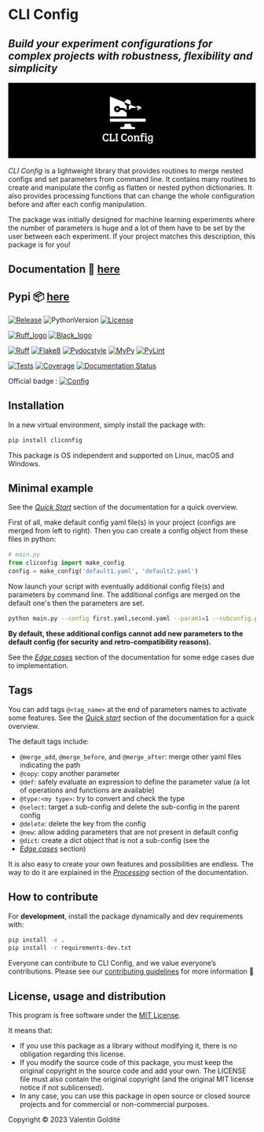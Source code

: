 # CLI Config

## *Build your experiment configurations for complex projects with robustness, flexibility and simplicity*

<p align="center">
  <img src="https://raw.githubusercontent.com/valentingol/cliconfig/main/docs/_static/logo_extend.png" />
</p>

*CLI Config* is a lightweight library that provides routines to merge nested configs
and set parameters from command line. It contains many routines to create and manipulate
the config as flatten or nested python dictionaries. It also provides processing functions
that can change the whole configuration before and after each config manipulation.

The package was initially designed for machine learning experiments where the
number of parameters is huge and a lot of them have to be set by the user between
each experiment. If your project matches this description, this package is for you!

## Documentation :memo: [here](https://valentingol.github.io/cliconfig)

## Pypi :package: [here](https://pypi.org/project/cliconfig/)

[![Release](https://img.shields.io/github/v/tag/valentingol/cliconfig?label=Pypi&logo=pypi&logoColor=yellow)](https://pypi.org/project/cliconfig/)
![PythonVersion](https://img.shields.io/badge/Python-3.7%20%7E%203.11-informational)
[![License](https://img.shields.io/github/license/valentingol/cliconfig?color=999)](https://stringfixer.com/fr/MIT_license)

[![Ruff_logo](https://img.shields.io/endpoint?url=https://raw.githubusercontent.com/charliermarsh/ruff/main/assets/badge/v1.json)](https://github.com/charliermarsh/ruff)
[![Black_logo](https://img.shields.io/badge/code%20style-black-000000.svg)](https://github.com/psf/black)

[![Ruff](https://github.com/valentingol/cliconfig/actions/workflows/ruff.yaml/badge.svg)](https://github.com/valentingol/cliconfig/actions/workflows/ruff.yaml)
[![Flake8](https://github.com/valentingol/cliconfig/actions/workflows/flake.yaml/badge.svg)](https://github.com/valentingol/cliconfig/actions/workflows/flake.yaml)
[![Pydocstyle](https://github.com/valentingol/cliconfig/actions/workflows/pydocstyle.yaml/badge.svg)](https://github.com/valentingol/cliconfig/actions/workflows/pydocstyle.yaml)
[![MyPy](https://github.com/valentingol/cliconfig/actions/workflows/mypy.yaml/badge.svg)](https://github.com/valentingol/cliconfig/actions/workflows/mypy.yaml)
[![PyLint](https://img.shields.io/endpoint?url=https://gist.githubusercontent.com/valentingol/ab12676c87f0eaa715bef0f8ad31a604/raw/cliconfig_pylint.json)](https://github.com/valentingol/cliconfig/actions/workflows/pylint.yaml)

[![Tests](https://github.com/valentingol/cliconfig/actions/workflows/tests.yaml/badge.svg)](https://github.com/valentingol/cliconfig/actions/workflows/tests.yaml)
[![Coverage](https://img.shields.io/endpoint?url=https://gist.githubusercontent.com/valentingol/098e9c7c53be88779ee52ef2f2bc8803/raw/cliconfig_tests.json)](https://github.com/valentingol/cliconfig/actions/workflows/tests.yaml)
[![Documentation Status](https://github.com/valentingol/cliconfig/actions/workflows/pdoc.yaml/badge.svg)](https://valentingol.github.io/cliconfig)

Official badge :
[![Config](https://custom-icon-badges.demolab.com/badge/cliconfig-black?logo=cliconfig)](https://github.com/valentingol/cliconfig)

## Installation

In a new virtual environment, simply install the package with:

```bash
pip install cliconfig
```

This package is OS independent and supported on Linux, macOS and Windows.

## Minimal example

See the [*Quick Start*](https://valentingol.github.io/cliconfig/cliconfig.html#quick-start)
section of the documentation for a quick overview.

First of all, make default config yaml file(s) in your project (configs are merged from left to right).
Then you can create a config object from these files in python:

```python
# main.py
from cliconfig import make_config
config = make_config('default1.yaml', 'default2.yaml')
```

Now launch your script with eventually additional config file(s) and parameters by command line.
The additional configs are merged on the default one's then the parameters are set.

```bash
python main.py --config first.yaml,second.yaml --param1=1 --subconfig.param2='foo'
```

**By default, these additional configs cannot add new parameters to the default config
(for security and retro-compatibility reasons).**

See the [*Edge cases*](https://valentingol.github.io/cliconfig/cliconfig.html#edge-cases)
section of the documentation for some edge cases due to implementation.

## Tags

You can add tags `@<tag_name>` at the end of parameters names to activate some features.
See the [*Quick start*](https://valentingol.github.io/cliconfig/cliconfig.html#quick-start)
section of the documentation for a quick overview.

The default tags include:

* `@merge_add`, `@merge_before`, and `@merge_after`: merge other yaml files
  indicating the path
* `@copy`: copy another parameter
* `@def`: safely evaluate an expression to define the parameter value (a lot of
  operations and functions are available)
* `@type:<my type>`: try to convert and check the type
* `@select`: target a sub-config and delete the sub-config in the parent config
* `@delete`: delete the key from the config
* `@new`: allow adding parameters that are not present in default config
* `@dict`: create a dict object that is not a sub-config (see the
* [*Edge cases*](https://valentingol.github.io/cliconfig/cliconfig.html#edge-cases) section)

It is also easy to create your own features and possibilities are endless. The way to do
it are explained in the
[*Processing*](https://valentingol.github.io/cliconfig/cliconfig.html#processing)
section of the documentation.

## How to contribute

For **development**, install the package dynamically and dev requirements with:

```bash
pip install -e .
pip install -r requirements-dev.txt
```

Everyone can contribute to CLI Config, and we value everyone’s contributions.
Please see our [contributing guidelines](CONTRIBUTING.md) for more information 🤗

## License, usage and distribution

This program is free software under the [MIT License](LICENSE).

It means that:

* If you use this package as a library without modifying it, there is no obligation
  regarding this license.
* If you modify the source code of this package, you must keep the original copyright
  in the source code and add your own. The LICENSE file must also contain the original
  copyright (and the original MIT license notice if not sublicensed).
* In any case, you can use this package in open source or closed source projects and for
  commercial or non-commercial purposes.

Copyright © 2023 Valentin Goldité
